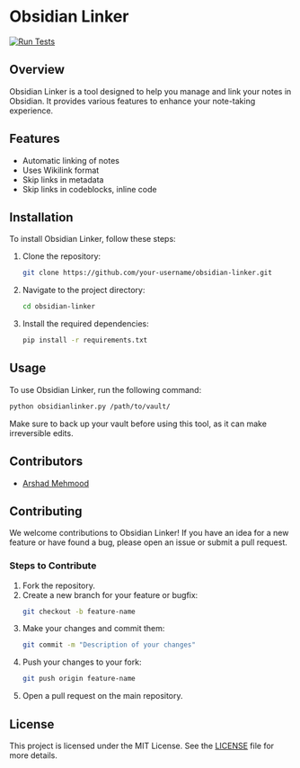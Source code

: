 # Obsidian Linker

[![Run Tests](https://github.com/arshad115/obsidian-linker/actions/workflows/run-tests.yml/badge.svg)](https://github.com/arshad115/obsidian-linker/actions/workflows/run-tests.yml)

## Overview

Obsidian Linker is a tool designed to help you manage and link your notes in Obsidian. It provides various features to enhance your note-taking experience.

## Features

- Automatic linking of notes
- Uses Wikilink format
- Skip links in metadata
- Skip links in codeblocks, inline code

## Installation

To install Obsidian Linker, follow these steps:

1. Clone the repository:
    ```sh
    git clone https://github.com/your-username/obsidian-linker.git
    ```
2. Navigate to the project directory:
    ```sh
    cd obsidian-linker
    ```
3. Install the required dependencies:
    ```sh
    pip install -r requirements.txt
    ```

## Usage

To use Obsidian Linker, run the following command:
```sh
python obsidianlinker.py /path/to/vault/
````

Make sure to back up your vault before using this tool, as it can make irreversible edits.

## Contributors

- [Arshad Mehmood](https://github.com/arshad115)

## Contributing

We welcome contributions to Obsidian Linker! If you have an idea for a new feature or have found a bug, please open an issue or submit a pull request.

### Steps to Contribute

1. Fork the repository.
2. Create a new branch for your feature or bugfix:
    ```sh
    git checkout -b feature-name
    ```
3. Make your changes and commit them:
    ```sh
    git commit -m "Description of your changes"
    ```
4. Push your changes to your fork:
    ```sh
    git push origin feature-name
    ```
5. Open a pull request on the main repository.

## License

This project is licensed under the MIT License. See the [LICENSE](LICENSE) file for more details.


